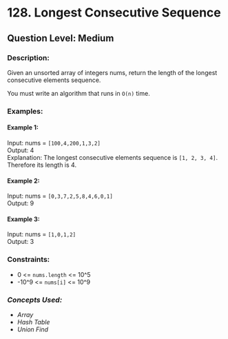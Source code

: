 # 128. Longest Consecutive Sequence
## Question Level: Medium
### Description:
Given an unsorted array of integers nums, return the length of the longest consecutive elements sequence.

You must write an algorithm that runs in `O(n)` time.

### Examples:
#### Example 1:

Input: nums = `[100,4,200,1,3,2]`  
Output: 4  
Explanation: The longest consecutive elements sequence is `[1, 2, 3, 4]`. Therefore its length is 4.
#### Example 2:

Input: nums = `[0,3,7,2,5,8,4,6,0,1]`  
Output: 9  
#### Example 3:

Input: nums = `[1,0,1,2]`  
Output: 3

### Constraints:

- 0 <= `nums.length` <= 10^5
- -10^9 <= `nums[i]` <= 10^9

### <i>Concepts Used:
- Array
- Hash Table
- Union Find </i>